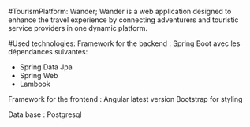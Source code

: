 #TourismPlatform: Wander;
Wander is a web application designed to enhance the travel experience by connecting adventurers and touristic service providers in one dynamic platform.

#Used technologies:
Framework for the backend :
Spring Boot avec les dépendances suivantes:
- Spring Data Jpa
- Spring Web
- Lambook

Framework for the frontend :
Angular latest version
Bootstrap for styling

Data base : Postgresql
